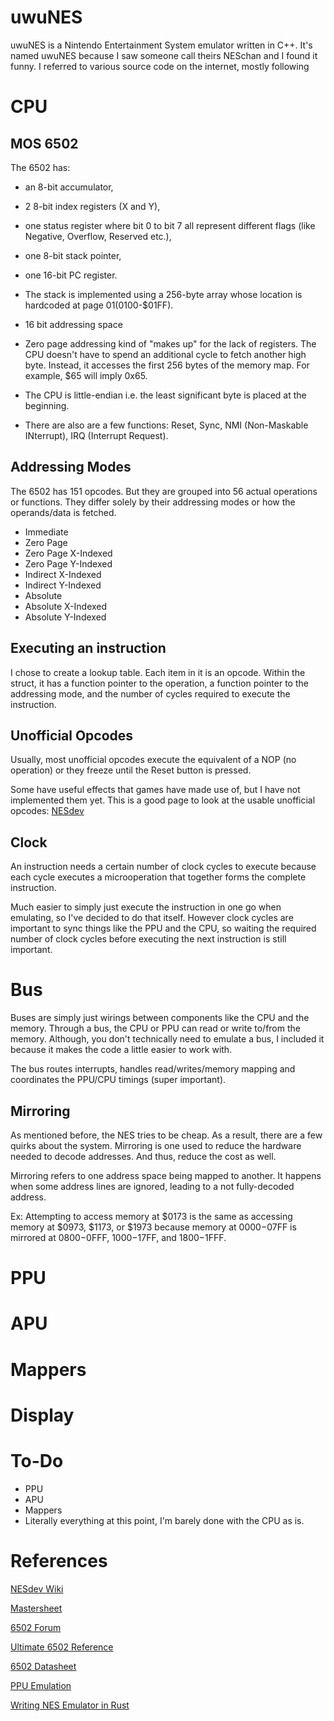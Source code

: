 # uwuNES

uwuNES is a Nintendo Entertainment System emulator written in C++. It's named uwuNES because I saw someone call theirs NESchan and I found it funny. I referred to various source code on the internet, mostly following 

# CPU
## MOS 6502
The 6502 has: 
- an 8-bit accumulator, 
- 2 8-bit index registers (X and Y), 
- one status register where bit 0 to bit 7 all represent different flags (like Negative, Overflow, Reserved etc.), 
- one 8-bit stack pointer, 
- one 16-bit PC register.

- The stack is implemented using a 256-byte array whose location is hardcoded at page $01 ($0100-$01FF).

- 16 bit addressing space

- Zero page addressing kind of "makes up" for the lack of registers. The CPU doesn't have to spend an additional cycle to fetch another high byte. Instead, it accesses the first 256 bytes of the memory map. For example, $65 will imply 0x65.

- The CPU is little-endian i.e. the least significant byte is placed at the beginning.

- There are also are a few functions: Reset, Sync, NMI (Non-Maskable INterrupt), IRQ (Interrupt Request). 


## Addressing Modes
The 6502 has 151 opcodes. But they are grouped into 56 actual operations or functions. They differ solely by their addressing modes or how the operands/data is fetched. 

- Immediate
- Zero Page
- Zero Page X-Indexed
- Zero Page Y-Indexed
- Indirect X-Indexed
- Indirect Y-Indexed
- Absolute 
- Absolute X-Indexed
- Absolute Y-Indexed

## Executing an instruction
I chose to create a lookup table. Each item in it is an opcode. Within the struct, it has a function pointer to the operation, a function pointer to the addressing mode, and the number of cycles required to execute the instruction.

## Unofficial Opcodes
Usually, most unofficial opcodes execute the equivalent of a NOP (no operation) or they freeze until the Reset button is pressed.

Some have useful effects that games have made use of, but I have not implemented them yet. This is a good page to look at the usable unofficial opcodes: [NESdev](https://www.nesdev.org/wiki/Programming_with_unofficial_opcodes)

## Clock
An instruction needs a certain number of clock cycles to execute because each cycle executes a microoperation that together forms the complete instruction. 

Much easier to simply just execute the instruction in one go when emulating, so I've decided to do that itself. However clock cycles are important to sync things like the PPU and the CPU, so waiting the required number of clock cycles before executing the next instruction is still important. 

# Bus
Buses are simply just wirings between components like the CPU and the memory. Through a bus, the CPU or PPU can read or write to/from the memory. Although, you don't technically need to emulate a bus, I included it because it makes the code a little easier to work with. 

The bus routes interrupts, handles read/writes/memory mapping and coordinates the PPU/CPU timings (super important).

## Mirroring
As mentioned before, the NES tries to be cheap. As a result, there are a few quirks about the system. Mirroring is one used to reduce the hardware needed to decode addresses. And thus, reduce the cost as well.

Mirroring refers to one address space being mapped to another. It happens when some address lines are ignored, leading to a not fully-decoded address. 

Ex: Attempting to access memory at $0173 is the same as accessing memory at $0973, $1173, or $1973 because memory at $0000-$07FF is mirrored at $0800-$0FFF, $1000-$17FF, and $1800-$1FFF.


# PPU

# APU

# Mappers

# Display

# To-Do
- PPU
- APU
- Mappers
- Literally everything at this point, I'm barely done with the CPU as is.

# References
[NESdev Wiki](https://www.nesdev.org/wiki/Nesdev_Wiki) 

[Mastersheet](https://www.nesdev.com/NES%20emulator%20development%20guide.txt)

[6502 Forum](http://forum.6502.org/viewtopic.php?f=2&t=6099)

[Ultimate 6502 Reference](https://www.pagetable.com/c64ref/6502/?tab=3)

[6502 Datasheet](http://archive.6502.org/datasheets/mos_6500_mpu_preliminary_may_1976.pdf)

[PPU Emulation](https://www.nesdev.com/NES%20emulator%20development%20guide.txt)

[Writing NES Emulator in Rust](https://bugzmanov.github.io/nes_ebook/chapter_6_2.html)



